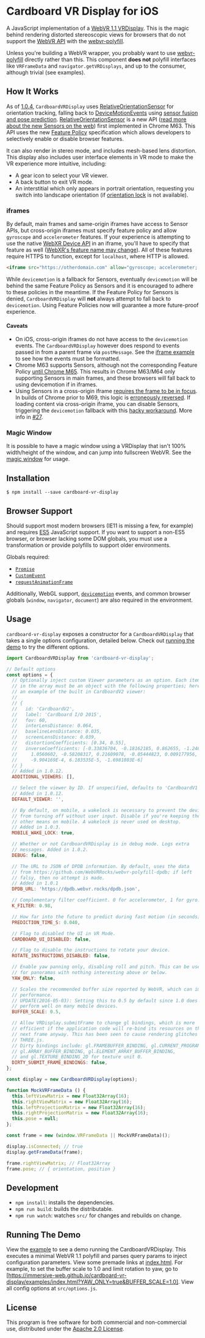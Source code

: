# Cardboard VR Display for iOS

A JavaScript implementation of a [WebVR 1.1 VRDisplay][VRDisplay]. This is the magic
behind rendering distorted stereoscopic views for browsers that do not support the [WebVR API]
with the [webvr-polyfill].

Unless you're building a WebVR wrapper, you probably want to use [webvr-polyfill] directly
rather than this. This component **does not** polyfill interfaces like `VRFrameData` and
`navigator.getVRDisplays`, and up to the consumer, although trivial (see examples).

## How It Works

As of [1.0.4](https://github.com/immersive-web/cardboard-vr-display/tree/v1.0.4), `CardboardVRDisplay` uses [RelativeOrientationSensor] for orientation tracking,
falling back to [DeviceMotionEvents] using [sensor fusion and pose prediction][fusion].
[RelativeOrientationSensor] is a new API ([read more about the new Sensors on the web][sensors])
first implemented in Chrome M63. This API uses the new [Feature Policy] specification which allows
developers to selectively enable or disable browser features.

It can also render in stereo mode, and includes mesh-based
lens distortion. This display also includes user interface elements in VR mode
to make the VR experience more intuitive, including:

* A gear icon to select your VR viewer.
* A back button to exit VR mode.
* An interstitial which only appears in portrait orientation, requesting you switch
  into landscape orientation (if [orientation lock][ol] is not available).

### iframes

By default, main frames and same-origin iframes have access to Sensor APIs,
but cross-origin iframes must specify feature policy and allow `gyroscope` and
`accelerometer` features. If your experience is attempting to use the native
[WebXR Device API] in an iframe, you'll have to specify that feature as well ([WebXR's
feature name may change](https://github.com/immersive-web/webxr/issues/308)). All of these features require HTTPS to function, except for `localhost`, where HTTP is allowed.

```html
<iframe src="https://otherdomain.com" allow="gyroscope; accelerometer; xr"></iframe>
```

While `devicemotion` is a fallback for Sensors, eventually `devicemotion` will be behind the same
Feature Policy as Sensors and it is encouraged to adhere to these policies in the meantime.
If the Feature Policy for Sensors is denied, `CardboardVRDisplay` will **not** always attempt
to fall back to `devicemotion`. Using Feature Policies now will guarantee a more future-proof experience.

#### Caveats

* On iOS, cross-origin iframes do not have access to the `devicemotion` events.
  The `CardboardVRDisplay` however does respond to events passed in from a parent
  frame via `postMessage`. See the [iframe example][iframe-example] to see how
  the events must be formatted.
* Chrome M63 supports Sensors, although not the corresponding Feature Policy [until Chrome M65][sensors-main-frame].
  This results in Chrome M63/M64 only supporting Sensors in main frames, and these browsers
  will fall back to using devicemotion if in iframes.
* Using Sensors in a cross-origin iframe [requires the frame to be in focus](https://www.w3.org/TR/generic-sensor/#focused-area). In builds of Chrome prior to M69, this logic is [erroneously reversed](https://bugs.chromium.org/p/chromium/issues/detail?id=849501). If loading content via cross-origin iframe, you can disable Sensors, triggering the `devicemotion` fallback with this [hacky workaround](https://github.com/immersive-web/cardboard-vr-display/blob/c196e15a8c7ccf594fe6a5044fbdcb51cc2eff91/examples/index.html#L117-L124). More info in [#27](https://github.com/immersive-web/cardboard-vr-display/issues/27).

### Magic Window

It is possible to have a magic window using a VRDisplay that isn't 100% width/height of the window, and can jump into fullscreen WebVR. See the [magic window][magicwindow-example] for usage.

## Installation

```
$ npm install --save cardboard-vr-display
```

## Browser Support

Should support most modern browsers (IE11 is missing a few, for example) and requires [ES5](https://kangax.github.io/compat-table/es5/) JavaScript support. If you want to support a non-ES5 browser, or browser lacking some DOM globals, you must use a transformation or provide polyfills to support older environments.

Globals required:

* [`Promise`](https://caniuse.com/#feat=promises)
* [`CustomEvent`](https://caniuse.com/#feat=customevent)
* [`requestAnimationFrame`](https://caniuse.com/#feat=requestanimationframe)

Additionally, WebGL support, [`devicemotion`](https://caniuse.com/#feat=deviceorientation) events, and common browser globals (`window`, `navigator`, `document`) are also required in the environment.

## Usage

`cardboard-vr-display` exposes a constructor for a `CardboardVRDisplay` that takes
a single options configuration, detailed below. Check out [running the demo](#running-the-demo)
to try the different options.

```js
import CardboardVRDisplay from 'cardboard-vr-display';

// Default options
const options = {
  // Optionally inject custom Viewer parameters as an option. Each item
  // in the array must be an object with the following properties; here is
  // an example of the built in CardboardV2 viewer:
  //
  // {
  //   id: 'CardboardV2',
  //   label: 'Cardboard I/O 2015',
  //   fov: 60,
  //   interLensDistance: 0.064,
  //   baselineLensDistance: 0.035,
  //   screenLensDistance: 0.039,
  //   distortionCoefficients: [0.34, 0.55],
  //   inverseCoefficients: [-0.33836704, -0.18162185, 0.862655, -1.2462051,
  //     1.0560602, -0.58208317, 0.21609078, -0.05444823, 0.009177956,
  //     -9.904169E-4, 6.183535E-5, -1.6981803E-6]
  // }
  // Added in 1.0.12.
  ADDITIONAL_VIEWERS: [],

  // Select the viewer by ID. If unspecified, defaults to 'CardboardV1'.
  // Added in 1.0.12.
  DEFAULT_VIEWER: '',

  // By default, on mobile, a wakelock is necessary to prevent the device's screen
  // from turning off without user input. Disable if you're keeping the screen awake through
  // other means on mobile. A wakelock is never used on desktop.
  // Added in 1.0.3.
  MOBILE_WAKE_LOCK: true,

  // Whether or not CardboardVRDisplay is in debug mode. Logs extra
  // messages. Added in 1.0.2.
  DEBUG: false,

  // The URL to JSON of DPDB information. By default, uses the data
  // from https://github.com/WebVRRocks/webvr-polyfill-dpdb; if left
  // falsy, then no attempt is made.
  // Added in 1.0.1
  DPDB_URL: 'https://dpdb.webvr.rocks/dpdb.json',

  // Complementary filter coefficient. 0 for accelerometer, 1 for gyro.
  K_FILTER: 0.98,

  // How far into the future to predict during fast motion (in seconds).
  PREDICTION_TIME_S: 0.040,

  // Flag to disabled the UI in VR Mode.
  CARDBOARD_UI_DISABLED: false,

  // Flag to disable the instructions to rotate your device.
  ROTATE_INSTRUCTIONS_DISABLED: false,

  // Enable yaw panning only, disabling roll and pitch. This can be useful
  // for panoramas with nothing interesting above or below.
  YAW_ONLY: false,

  // Scales the recommended buffer size reported by WebVR, which can improve
  // performance.
  // UPDATE(2016-05-03): Setting this to 0.5 by default since 1.0 does not
  // perform well on many mobile devices.
  BUFFER_SCALE: 0.5,

  // Allow VRDisplay.submitFrame to change gl bindings, which is more
  // efficient if the application code will re-bind its resources on the
  // next frame anyway. This has been seen to cause rendering glitches with
  // THREE.js.
  // Dirty bindings include: gl.FRAMEBUFFER_BINDING, gl.CURRENT_PROGRAM,
  // gl.ARRAY_BUFFER_BINDING, gl.ELEMENT_ARRAY_BUFFER_BINDING,
  // and gl.TEXTURE_BINDING_2D for texture unit 0.
  DIRTY_SUBMIT_FRAME_BINDINGS: false,
};

const display = new CardboardVRDisplay(options);

function MockVRFrameData () {
  this.leftViewMatrix = new Float32Array(16);
  this.rightViewMatrix = new Float32Array(16);
  this.leftProjectionMatrix = new Float32Array(16);
  this.rightProjectionMatrix = new Float32Array(16);
  this.pose = null;
};

const frame = new (window.VRFrameData || MockVRFrameData)();

display.isConnected; // true
display.getFrameData(frame);

frame.rightViewMatrix; // Float32Array
frame.pose; // { orientation, position }
```

## Development

* `npm install`: installs the dependencies.
* `npm run build`: builds the distributable.
* `npm run watch`: watches `src/` for changes and rebuilds on change.

## Running The Demo

View the [example] to see a demo running the CardboardVRDisplay. This executes
a minimal WebVR 1.1 polyfill and parses query params to inject configuration parameters.
View some premade links at [index.html]. For example, to set the buffer scale to 1.0
and limit rotation to yaw, go to [https://immersive-web.github.io/cardboard-vr-display/examples/index.html?YAW_ONLY=true&BUFFER_SCALE=1.0].
View all config options at `src/options.js`.

## License

This program is free software for both commercial and non-commercial use,
distributed under the [Apache 2.0 License](LICENSE).

[VRDisplay]: https://immersive-web.github.io/webvr/spec/1.1/#interface-vrdisplay
[WebVR API]: https://immersive-web.github.io/webvr/spec/1.1/
[WebXR Device API]: https://immersive-web.github.io/webxr/spec/latest/
[webvr-polyfill]: https://github.com/immersive-web/webvr-polyfill
[example]: https://immersive-web.github.io/cardboard-vr-display/examples
[iframe-example]: examples/iframe.html
[magicwindow-example]: examples/magicwindow.html
[index.html]: https://immersive-web.github.io/cardboard-vr-display
[fusion]: http://smus.com/sensor-fusion-prediction-webvr/
[ol]: https://www.w3.org/TR/screen-orientation/
[sensors]: https://developers.google.com/web/updates/2017/09/sensors-for-the-web
[DeviceMotionEvents]: https://developer.mozilla.org/en-US/docs/Web/API/DeviceMotionEvent
[RelativeOrientationSensor]: https://www.w3.org/TR/orientation-sensor/#relativeorientationsensor-model
[Feature Policy]: https://wicg.github.io/feature-policy/
[sensors-main-frame]: https://developers.google.com/web/updates/2017/09/sensors-for-the-web#feature_policy_integration
